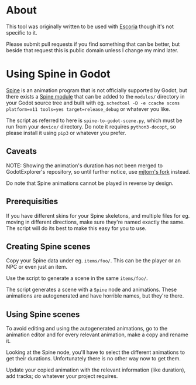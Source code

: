 # About

This tool was originally written to be used with [Escoria](https://github.com/godotengine/escoria)
though it's not specific to it.

Please submit pull requests if you find something that can be better, but beside that request this
is public domain unless I change my mind later.

# Using Spine in Godot

[Spine](http://esotericsoftware.com/spine-in-depth) is an animation program that is not
officially supported by Godot, but there exists a [Spine module](https://github.com/GodotExplorer/spine/)
that can be added to the `modules/` directory in your Godot source tree and built
with eg. `schedtool -D -e ccache scons platform=x11 tools=yes target=release_debug`
or whatever you like.

The script as referred to here is `spine-to-godot-scene.py`, which must be run from your `device/`
directory. Do note it requires `python3-docopt`, so please install it using `pip3` or whatever
you prefer.

## Caveats

NOTE: Showing the animation's duration has not been merged to GodotExplorer's repository, so
until further notice, use [mjtorn's fork](https://github.com/mjtorn/spine/) instead.

Do note that Spine animations cannot be played in reverse by design.

## Prerequisities

If you have different skins for your Spine skeletons, and multiple files for eg. moving in different directions, make sure they're named exactly the same. The script will do its best to make this easy for you to use.

## Creating Spine scenes

Copy your Spine data under eg. `items/foo/`. This can be the player or an NPC or even just an item.

Use the script to generate a scene in the same `items/foo/`.

The script generates a scene with a `Spine` node and animations. These animations are autogenerated and have horrible names, but they're there.

## Using Spine scenes

To avoid editing and using the autogenerated animations, go to the animation editor and for every relevant animation, make a copy and rename it.

Looking at the Spine node, you'll have to select the different animations to get their durations. Unfortunately there is no other way now to get them.

Update your copied animation with the relevant information (like duration), add tracks; do whatever your project requires.

